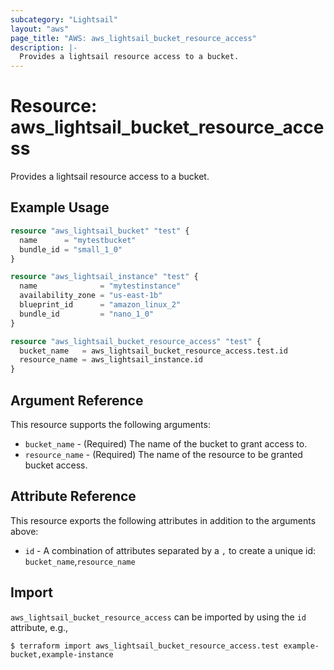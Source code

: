 ```yaml
---
subcategory: "Lightsail"
layout: "aws"
page_title: "AWS: aws_lightsail_bucket_resource_access"
description: |-
  Provides a lightsail resource access to a bucket.
---
```


# Resource: aws_lightsail_bucket_resource_access

Provides a lightsail resource access to a bucket.

## Example Usage

```terraform
resource "aws_lightsail_bucket" "test" {
  name      = "mytestbucket"
  bundle_id = "small_1_0"
}

resource "aws_lightsail_instance" "test" {
  name              = "mytestinstance"
  availability_zone = "us-east-1b"
  blueprint_id      = "amazon_linux_2"
  bundle_id         = "nano_1_0"
}

resource "aws_lightsail_bucket_resource_access" "test" {
  bucket_name   = aws_lightsail_bucket_resource_access.test.id
  resource_name = aws_lightsail_instance.id
}
```

## Argument Reference

This resource supports the following arguments:

* `bucket_name` - (Required) The name of the bucket to grant access to.
* `resource_name` - (Required) The name of the resource to be granted bucket access.

## Attribute Reference

This resource exports the following attributes in addition to the arguments above:

* `id` - A combination of attributes separated by a `,` to create a unique id: `bucket_name`,`resource_name`

## Import

`aws_lightsail_bucket_resource_access` can be imported by using the `id` attribute, e.g.,

```
$ terraform import aws_lightsail_bucket_resource_access.test example-bucket,example-instance
```
